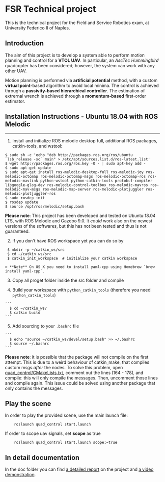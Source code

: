 # FSR Technical project
This is the technical project for the Field and Service Robotics exam, at
University Federico II of Naples.

## Introduction
The aim of this project is to develop a system able to perform motion planning
and control for a **VTOL UAV**. In particular, an *AscTec Hummingbird*
quadcopter has been considered; however, the system can work with any
other UAV.

Motion planning is performed via **artificial potential** method, with a custom
**virtual point**-based algorithm to avoid local minima.
The control is achieved through a **passivity-based hierarchical controller**.
The estimation of extrernal wrench is achieved through a **momentum-based** first-order estimator.

## Installation Instructions - Ubuntu 18.04 with ROS Melodic
---------------------------------------------------------
 1. Install and initialize ROS melodic desktop full, additional ROS packages, catkin-tools, and wstool:

 ```
 $ sudo sh -c 'echo "deb http://packages.ros.org/ros/ubuntu `lsb_release -sc` main" > /etc/apt/sources.list.d/ros-latest.list'
 $ wget http://packages.ros.org/ros.key -O - | sudo apt-key add -
 $ sudo apt-get update
 $ sudo apt-get install ros-melodic-desktop-full ros-melodic-joy ros-melodic-octomap ros-melodic-octomap-msgs ros-melodic-octomap-ros ros-melodic-mavlink python-wstool python-catkin-tools protobuf-compiler libgoogle-glog-dev ros-melodic-control-toolbox ros-melodic-mavros ros-melodic-mav-msgs ros-melodic-map-server ros-melodic-plotjuggler ros-melodic-plotjuggler-ros
 $ sudo rosdep init
 $ rosdep update
 $ source /opt/ros/melodic/setup.bash
 ```

**Please note**: This project has been developed and tested on Ubuntu 18.04 LTS, with ROS Melodic and Gazebo 9.0. It *could* work also on the newest versions of the softwares, but this has not been tested and thus is not guaranteed.

  2. If you don't have ROS workspace yet you can do so by

   ```
    $ mkdir -p ~/catkin_ws/src
    $ cd ~/catkin_ws/src
    $ catkin_init_workspace  # initialize your catkin workspace
   ```

    > **Note** On OS X you need to install yaml-cpp using Homebrew `brew install yaml-cpp`.

  3. Copy all proget folder inside the src folder and compile

  4. Build your workspace with `python_catkin_tools` (therefore you need `python_catkin_tools`)

    ```
      $ cd ~/catkin_ws/
      $ catkin build
    ```

  5. Add sourcing to your `.bashrc` file

    ```
      $ echo "source ~/catkin_ws/devel/setup.bash" >> ~/.bashrc
      $ source ~/.bashrc
    ```
    
**Please note**: it is possible that the package will not compile on the first
attempt. This is due to a weird behaviour of catkin_make, that compiles custom
msgs *after* the nodes. To solve this problem, open
[quad_control/CMakeLists.txt](quad_control/CMakeLists.txt), comment out the
lines (164 - 178), and compile: this will only compile the messages. Then,
uncomment those lines and compile again. This issue could be solved using
another package that only contains the messages.

## Play the scene
In order to play the provided scene, use the main launch file:
```
    roslaunch quad_control start.launch
```

If order to scope uav signals, set **scope** as true
```
    roslaunch quad_control start.launch scope:=true
```

## In detail documentation
In the doc folder you can find [a detailed report](quad_control/doc/report.pdf)
on the project and [a video demonstration](quad_control/doc/gazebo_simulation.mp4).
